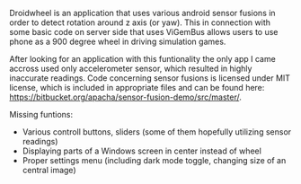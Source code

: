 Droidwheel is an application that uses various android sensor fusions in order to detect rotation around z axis (or yaw). This in connection with some basic code on server side that uses ViGemBus allows users to use phone as a 900 degree wheel in driving simulation games.

After looking for an application with this funtionality the only app I came accross used only accelerometer sensor, which resulted in highly inaccurate readings.
Code concerning sensor fusions is licensed under MIT license, which is included in appropriate files and can be found here: https://bitbucket.org/apacha/sensor-fusion-demo/src/master/.

Missing funtions:
- Various controll buttons, sliders (some of them hopefully utilizing sensor readings)
- Displaying parts of a Windows screen in center instead of wheel
- Proper settings menu (including dark mode toggle, changing size of an central image)
